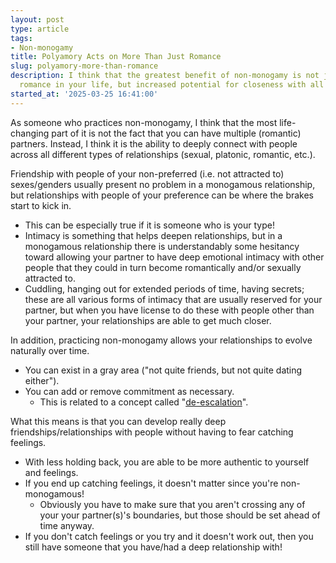 ```yaml
---
layout: post
type: article
tags:
- Non-monogamy
title: Polyamory Acts on More Than Just Romance
slug: polyamory-more-than-romance
description: I think that the greatest benefit of non-monogamy is not just increased
  romance in your life, but increased potential for closeness with all types of relationships.
started_at: '2025-03-25 16:41:00'
---
```


As someone who practices non-monogamy, I think that the most life-changing part of it is not the fact that you can have multiple (romantic) partners. Instead, I think it is the ability to deeply connect with people across all different types of relationships (sexual, platonic, romantic, etc.).

Friendship with people of your non-preferred (i.e. not attracted to) sexes/genders usually present no problem in a monogamous relationship, but relationships with people of your preference can be where the brakes start to kick in.
* This can be especially true if it is someone who is your type!
* Intimacy is something that helps deepen relationships, but in a monogamous relationship there is understandably some hesitancy toward allowing your partner to have deep emotional intimacy with other people that they could in turn become romantically and/or sexually attracted to.
* Cuddling, hanging out for extended periods of time, having secrets; these are all various forms of intimacy that are usually reserved for your partner, but when you have license to do these with people other than your partner, your relationships are able to get much closer.

In addition, practicing non-monogamy allows your relationships to evolve naturally over time.
* You can exist in a gray area ("not quite friends, but not quite dating either").
* You can add or remove commitment as necessary.
    * This is related to a concept called "[de-escalation](https://www.readyforpolyamory.com/post/why-de-escalation)".

What this means is that you can develop really deep friendships/relationships with people without having to fear catching feelings. 
* With less holding back, you are able to be more authentic to yourself and feelings.
* If you end up catching feelings, it doesn't matter since you're non-monogamous!
    * Obviously you have to make sure that you aren't crossing any of your your partner(s)'s boundaries, but those should be set ahead of time anyway.
* If you don't catch feelings or you try and it doesn't work out, then you still have someone that you have/had a deep relationship with!